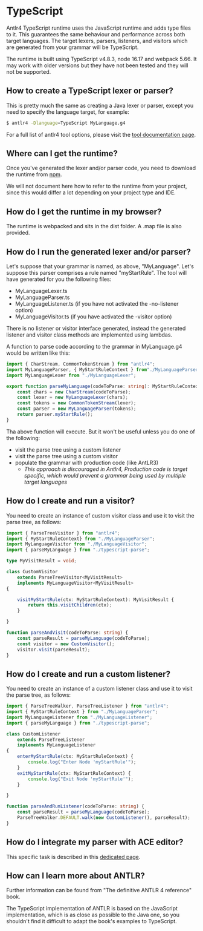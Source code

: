 # TypeScript

Antlr4 TypeScript runtime uses the JavaScript runtime and adds type files to it.
This guarantees the same behaviour and performance across both target languages.
The target lexers, parsers, listeners, and visitors which are generated from your grammar will be TypeScript.

The runtime is built using TypeScript v4.8.3, node 16.17 and webpack 5.66.
It may work with older versions but they have not been tested and they will not be supported.


## How to create a TypeScript lexer or parser?

This is pretty much the same as creating a Java lexer or parser, except you need to specify the language target, for example:

```bash
$ antlr4 -Dlanguage=TypeScript MyLanguage.g4
```

For a full list of antlr4 tool options, please visit the [tool documentation page](tool-options.md).

## Where can I get the runtime?

Once you've generated the lexer and/or parser code, you need to download the runtime from [npm](https://www.npmjs.com/package/antlr4).

We will not document here how to refer to the runtime from your project, since this would differ a lot depending on your project type and IDE. 

## How do I get the runtime in my browser?

The runtime is webpacked and sits in the dist folder. A .map file is also provided.

## How do I run the generated lexer and/or parser?

Let's suppose that your grammar is named, as above, "MyLanguage". Let's suppose this parser comprises a rule named "myStartRule". The tool will have generated for you the following files:

*   MyLanguageLexer.ts
*   MyLanguageParser.ts
*   MyLanguageListener.ts (if you have not activated the -no-listener option)
*   MyLanguageVisitor.ts (if you have activated the -visitor option)
   
There is no listener or visitor interface generated, instead the generated listener and visitor class methods are implemented using lambdas.

A function to parse code according to the grammar in MyLanguage.g4 would be written like this:

```typescript
import { CharStream, CommonTokenStream } from "antlr4";
import MyLanguageParser, { MyStartRuleContext } from"./MyLanguageParser";
import MyLanguageLexer from "./MyLanguageLexer";

export function parseMyLanguage(codeToParse: string): MyStartRuleContext {
    const chars = new CharStream(codeToParse);
    const lexer = new MyLanguageLexer(chars);
    const tokens = new CommonTokenStream(lexer);
    const parser = new MyLanguageParser(tokens);
    return parser.myStartRule();
}
```

Tha above function will execute. But it won't be useful unless you do one of the following:

* visit the parse tree using a custom listener
* visit the parse tree using a custom visitor
* populate the grammar with production code (like AntLR3)
  * _This approach is discouraged in Antlr4, Production code is target specific, which would prevent a grammar being used by multiple target languages_
 
## How do I create and run a visitor?

You need to create an instance of custom visitor class and use it to visit the parse tree, as follows:

```typescript
import { ParseTreeVisitor } from "antlr4";
import { MyStartRuleContext} from "./MyLanguageParser";
import MyLanguageVisitor from "./MyLanguageVisitor";
import { parseMyLanguage } from "./typescript-parse";

type MyVisitResult = void;

class CustomVisitor
    extends ParseTreeVisitor<MyVisitResult>
    implements MyLanguageVisitor<MyVisitResult>
{

    visitMyStartRule(ctx: MyStartRuleContext): MyVisitResult {
        return this.visitChildren(ctx);
    }

}

function parseAndVisit(codeToParse: string) {
    const parseResult = parseMyLanguage(codeToParse);
    const visitor = new CustomVisitor();
    visitor.visit(parseResult);
}
````

## How do I create and run a custom listener?

You need to create an instance of a custom listener class and use it to visit the parse tree, as follows:

```typescript
import { ParseTreeWalker, ParseTreeListener } from "antlr4";
import { MyStartRuleContext } from "./MyLanguageParser";
import MyLanguageListener from "./MyLanguageListener";
import { parseMyLanguage } from "./typescript-parse";

class CustomListener
    extends ParseTreeListener
    implements MyLanguageListener
{
    enterMyStartRule(ctx: MyStartRuleContext) {
        console.log("Enter Node 'myStartRule'");
    }
    exitMyStartRule(ctx: MyStartRuleContext) {
        console.log("Exit Node 'myStartRule'");
    }

}

function parseAndRunListener(codeToParse: string) {
    const parseResult = parseMyLanguage(codeToParse);
    ParseTreeWalker.DEFAULT.walk(new CustomListener(), parseResult);
}
```

## How do I integrate my parser with ACE editor?

This specific task is described in this [dedicated page](ace-javascript-target.md).
 
## How can I learn more about ANTLR?

Further information can be found from  "The definitive ANTLR 4 reference" book.

The TypeScript implementation of ANTLR is based on the JavaScript implementation, which is as close as possible to the Java one, so you shouldn't find it difficult to adapt the book's examples to TypeScript.
